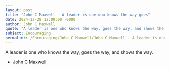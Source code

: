 ```yaml
---
layout: post
title: "John C Maxwell - A leader is one who knows the way goes"
date: 2024-12-28 12:00:00 -0000
author: John C Maxwell
quote: "A leader is one who knows the way, goes the way, and shows the way."
subject: Encouraging
permalink: /Encouraging/John C Maxwell/John C Maxwell - A leader is one who knows the way goes
---
```


A leader is one who knows the way, goes the way, and shows the way.

- John C Maxwell
